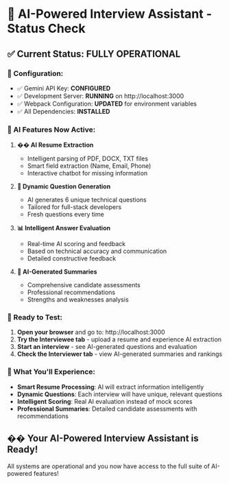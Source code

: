 # 🎉 AI-Powered Interview Assistant - Status Check

## ✅ **Current Status: FULLY OPERATIONAL**

### **🔧 Configuration:**
- ✅ Gemini API Key: **CONFIGURED** 
- ✅ Development Server: **RUNNING** on http://localhost:3000
- ✅ Webpack Configuration: **UPDATED** for environment variables
- ✅ All Dependencies: **INSTALLED**

### **🚀 AI Features Now Active:**

1. **�� AI Resume Extraction**
   - Intelligent parsing of PDF, DOCX, TXT files
   - Smart field extraction (Name, Email, Phone)
   - Interactive chatbot for missing information

2. **🧠 Dynamic Question Generation**
   - AI generates 6 unique technical questions
   - Tailored for full-stack developers
   - Fresh questions every time

3. **📊 Intelligent Answer Evaluation**
   - Real-time AI scoring and feedback
   - Based on technical accuracy and communication
   - Detailed constructive feedback

4. **📝 AI-Generated Summaries**
   - Comprehensive candidate assessments
   - Professional recommendations
   - Strengths and weaknesses analysis

### **🎯 Ready to Test:**

1. **Open your browser** and go to: http://localhost:3000
2. **Try the Interviewee tab** - upload a resume and experience AI extraction
3. **Start an interview** - see AI-generated questions and evaluation
4. **Check the Interviewer tab** - view AI-generated summaries and rankings

### **🌟 What You'll Experience:**

- **Smart Resume Processing**: AI will extract information intelligently
- **Dynamic Questions**: Each interview will have unique, relevant questions  
- **Intelligent Scoring**: Real AI evaluation instead of mock scores
- **Professional Summaries**: Detailed candidate assessments with recommendations

## �� **Your AI-Powered Interview Assistant is Ready!**

All systems are operational and you now have access to the full suite of AI-powered features!
